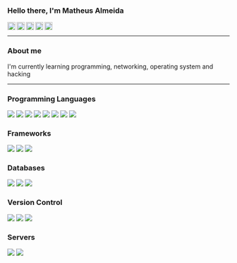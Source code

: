 ### Hello there, I'm Matheus Almeida

[<img align="left" alt="almeida-matheus | Drive" width="18px" src="https://cdn.jsdelivr.net/npm/simple-icons@3.4.1/icons/googledrive.svg" />][drive]
[<img align="left" alt="almeida-matheus | LinkedIn" width="18px" src="https://cdn.jsdelivr.net/npm/simple-icons@v3/icons/linkedin.svg" />][linkedin]
[<img align="left" alt="almeida-matheus | Gmail" width="18px" src="https://cdn.jsdelivr.net/npm/simple-icons@3.4.1/icons/gmail.svg" />][gmail]
[<img align="left" alt="almeida-matheus | Instagram" width="18px" src="https://cdn.jsdelivr.net/npm/simple-icons@v3/icons/instagram.svg" />][instagram]
[<img align="left" alt="almeida-matheus | Steam" width="18px" src="https://cdn.jsdelivr.net/npm/simple-icons@3.4.1/icons/steam.svg" />][steam]

<br/>

---

### About me
I'm currently learning programming, networking, operating system and hacking

---

### Programming Languages

![]("")
<img src="https://img.shields.io/badge/shell_script%20-%23121011.svg?&style=for-the-badge&logo=gnu-bash&logoColor=white"/>
<img src="https://img.shields.io/badge/python%20-%2314354C.svg?&style=for-the-badge&logo=python&logoColor=white&color=083d1c"/>
<img src="https://img.shields.io/badge/c%20-%2300599C.svg?&style=for-the-badge&logo=c&logoColor=white"/>
<img src="https://img.shields.io/badge/javascript%20-%23323330.svg?&style=for-the-badge&logo=javascript&logoColor=white"/>
<img src="https://img.shields.io/badge/html5%20-%23E34F26.svg?&style=for-the-badge&logo=html5&logoColor=white"/>
<img src="https://img.shields.io/badge/css3%20-%231572B6.svg?&style=for-the-badge&logo=css3&logoColor=white"/>
<img src="https://img.shields.io/badge/shell_script%20-%23121011.svg?&style=for-the-badge&logo=gnu-bash&logoColor=white"/>


### Frameworks

![]("")
<img src="https://img.shields.io/badge/django%20-%23092E20.svg?&style=for-the-badge&logo=django&logoColor=white"/>
<img src="https://img.shields.io/badge/bootstrap%20-%23563D7C.svg?&style=for-the-badge&logo=bootstrap&logoColor=white"/>

### Databases

![]("")
<img src="https://img.shields.io/badge/mysql-%2300f.svg?&style=for-the-badge&logo=mysql&logoColor=white&color=0b4173"/>
<img src ="https://img.shields.io/badge/sql-%2307405e.svg?&style=for-the-badge&logo=sqlite&logoColor=white"/>

### Version Control

![]("")
<img src="https://img.shields.io/badge/git%20-%23F05033.svg?&style=for-the-badge&logo=git&logoColor=white"/>
<img src="https://img.shields.io/badge/github%20-%23121011.svg?&style=for-the-badge&logo=github&logoColor=white"/>

### Servers

![]("")
<img src="https://img.shields.io/badge/apache%20-%23D42029.svg?&style=for-the-badge&logo=apache&logoColor=white"/>

<!---
### Hosting/SaaS
![]("")
<img src="https://img.shields.io/badge/Digital Ocean-%230167ff.svg?&style=for-the-badge&logo=digitalOcean&logoColor=white&color=0080FF"/>
<img src="https://img.shields.io/badge/AWS%20-%23FF9900.svg?&style=for-the-badge&logo=amazon-aws&logoColor=white&color=c97404"/>
-->

<!-- Resources -->
<!-- Icons: https://simpleicons.org/ -->
<!-- GitHub Stats: https://github.com/anuraghazra/github-readme-stats -->
<!-- Emojis: https://emojipedia.org/emoji/ -->
<!-- HTML Emojis: https://www.fileformat.info/index.htm -->
<!-- Shields: https://shields.io/ -->
<!-- Awesome GitHub Profile README: https://github.com/abhisheknaiidu/awesome-github-profile-readme -->

[drive]: https://drive.google.com/drive/folders/1ETZjPavhv3rlduPBr5z9vcnbGA1BDRIz?usp=sharing
[instagram]: https://www.instagram.com/matheuscbjr/
[linkedin]: https://www.linkedin.com/in/matheus-almeida-costa/
[steam]: https://steamcommunity.com/id/shiryunk/
[gmail]: mailto:almeidamatheus.m@gmail.com
